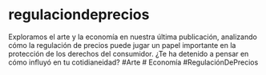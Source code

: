 # regulaciondeprecios
Exploramos el arte y la economía en nuestra última publicación, analizando cómo la regulación de precios puede jugar un papel importante en la protección de los derechos del consumidor. ¿Te ha detenido a pensar en cómo influyó en tu cotidianeidad? #Arte # Economía #RegulaciónDePrecios
